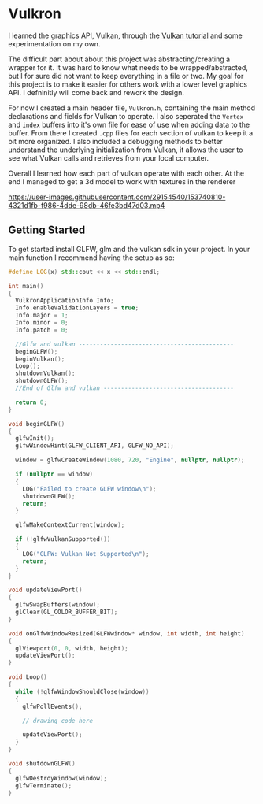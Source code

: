 # Vulkron

I learned the graphics API, Vulkan, through the [Vulkan tutorial](https://vulkan-tutorial.com/) and some experimentation on my own. 

The difficult part about about this project was abstracting/creating a wrapper for it. It was hard to know what needs to be wrapped/abstracted, but I for sure did not want to keep everything in a file or two. My goal for this project is to make it easier for others work with a lower level graphics API. I defninitly will come back and rework the design. 

For now I created a main header file, `Vulkron.h`, containing the main method declarations and fields for Vulkan to operate. I also seperated the `Vertex` and `index` buffers into it's own file for ease of use when adding data to the buffer. From there I created `.cpp` files for each section of vulkan to keep it a bit more organized. I also included a debugging methods to better understand the underlying initialization from Vulkan, it allows the user to see what Vulkan calls and retrieves from your local computer. 

Overall I learned how each part of vulkan operate with each other. At the end I managed to get a 3d model to work with textures in the renderer

https://user-images.githubusercontent.com/29154540/153740810-4321d1fb-f986-4dde-98db-46fe3bd47d03.mp4


## Getting Started
To get started install GLFW, glm and the vulkan sdk in your project. In your main function I recommend having the setup as so:

```c++
#define LOG(x) std::cout << x << std::endl;

int main()
{
  VulkronApplicationInfo Info;
  Info.enableValidationLayers = true;
  Info.major = 1;
  Info.minor = 0;
  Info.patch = 0;

  //Glfw and vulkan --------------------------------------------
  beginGLFW();
  beginVulkan();
  Loop();
  shutdownVulkan();
  shutdownGLFW();
  //End of Glfw and vulkan -------------------------------------

  return 0;
}

void beginGLFW()
{
  glfwInit();
  glfwWindowHint(GLFW_CLIENT_API, GLFW_NO_API);

  window = glfwCreateWindow(1080, 720, "Engine", nullptr, nullptr);

  if (nullptr == window)
  {
    LOG("Failed to create GLFW window\n");
    shutdownGLFW();
    return;
  }

  glfwMakeContextCurrent(window);

  if (!glfwVulkanSupported())
  {
    LOG("GLFW: Vulkan Not Supported\n");
    return;
  }
}

void updateViewPort()
{
  glfwSwapBuffers(window);
  glClear(GL_COLOR_BUFFER_BIT);
}

void onGlfwWindowResized(GLFWwindow* window, int width, int height)
{
  glViewport(0, 0, width, height);
  updateViewPort();
}

void Loop()
{
  while (!glfwWindowShouldClose(window))
  {
    glfwPollEvents();

    // drawing code here

    updateViewPort();
  }
}

void shutdownGLFW()
{
  glfwDestroyWindow(window);
  glfwTerminate();
}
```
